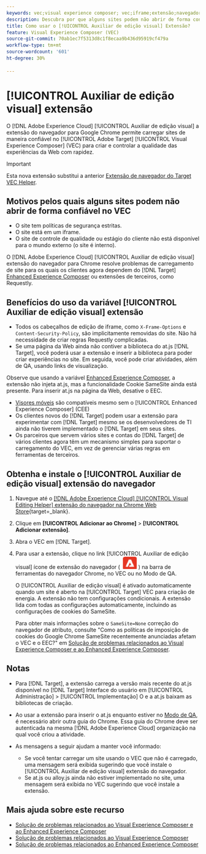```yaml
---
keywords: vec;visual experience composer; vec;iframe;extensão;navegador
description: Descubra por que alguns sites podem não abrir de forma confiável no [!UICONTROL Visual Experience Composer] (VEC). O [!UICONTROL Auxiliar de edição visual] a extensão do navegador permite carregar sites de maneira confiável no VEC.
title: Como usar o [!UICONTROL Auxiliar de edição visual] Extensão?
feature: Visual Experience Composer (VEC)
source-git-commit: 70ab1ec7f5313d8c1f8ecaa9b436d95919cf479a
workflow-type: tm+mt
source-wordcount: '601'
ht-degree: 30%

---
```


# [!UICONTROL Auxiliar de edição visual] extensão

O [!DNL Adobe Experience Cloud] [!UICONTROL Auxiliar de edição visual] a extensão do navegador para Google Chrome permite carregar sites de maneira confiável no [!UICONTROL Adobe Target] [!UICONTROL Visual Experience Composer] (VEC) para criar e controlar a qualidade das experiências da Web com rapidez.

>[!IMPORTANT]
>
>Esta nova extensão substitui a anterior [Extensão de navegador do Target VEC Helper](/help/main/c-experiences/c-visual-experience-composer/r-troubleshoot-composer/vec-helper-browser-extension.md).

## Motivos pelos quais alguns sites podem não abrir de forma confiável no VEC

* O site tem políticas de segurança estritas.
* O site está em um iframe.
* O site de controle de qualidade ou estágio do cliente não está disponível para o mundo externo (o site é interno).

O [!DNL Adobe Experience Cloud] [!UICONTROL Auxiliar de edição visual] extensão do navegador para Chrome resolve problemas de carregamento de site para os quais os clientes agora dependem do [!DNL Target] [Enhanced Experience Composer](/help/main/administrating-target/visual-experience-composer-set-up.md#eec) ou extensões de terceiros, como Requestly.

## Benefícios do uso da variável [!UICONTROL Auxiliar de edição visual] extensão

* Todos os cabeçalhos de edição de iframe, como `X-Frame-Options` e `Content-Security-Policy`, são implicitamente removidas do site. Não há necessidade de criar regras Requestly complicadas.
* Se uma página da Web ainda não contiver a biblioteca do at.js [!DNL Target], você poderá usar a extensão e inserir a biblioteca para poder criar experiências no site. Em seguida, você pode criar atividades, além de QA, usando links de visualização.

Observe que usando a variável [Enhanced Experience Composer](/help/main/administrating-target/visual-experience-composer-set-up.md#eec), a extensão não injeta at.js, mas a funcionalidade Cookie SameSite ainda está presente. Para inserir at.js na página da Web, desative o EEC.

* [Visores móveis](/help/main/c-experiences/c-visual-experience-composer/mobile-viewports.md) são compatíveis mesmo sem o [!UICONTROL Enhanced Experience Composer] (CEE)
* Os clientes novos do [!DNL Target] podem usar a extensão para experimentar com [!DNL Target] mesmo se os desenvolvedores de TI ainda não tiverem implementado o [!DNL Target] em seus sites.
* Os parceiros que servem vários sites e contas do [!DNL Target] de vários clientes agora têm um mecanismo simples para suportar o carregamento do VEC, em vez de gerenciar várias regras em ferramentas de terceiros.

## Obtenha e instale o [!UICONTROL Auxiliar de edição visual] extensão do navegador

1. Navegue até o [[!DNL Adobe Experience Cloud] [!UICONTROL Visual Editing Helper] extensão do navegador na Chrome Web Store](https://chrome.google.com/webstore/detail/adobe-experience-cloud-vi/kgmjjkfjacffaebgpkpcllakjifppnca){target=_blank}.
1. Clique em **[!UICONTROL Adicionar ao Chrome]** > **[!UICONTROL Adicionar extensão]**.
1. Abra o VEC em [!DNL Target].
1. Para usar a extensão, clique no link [!UICONTROL Auxiliar de edição visual] ícone de extensão do navegador ( ![Ícone da extensão de edição visual](/help/main/c-experiences/c-visual-experience-composer/r-troubleshoot-composer/assets/visual-editing-helper.png) ) na barra de ferramentas do navegador Chrome, no VEC ou no Modo de QA.

   O [!UICONTROL Auxiliar de edição visual] é ativado automaticamente quando um site é aberto na [!UICONTROL Target] VEC para criação de energia. A extensão não tem configurações condicionais. A extensão lida com todas as configurações automaticamente, incluindo as configurações de cookies do SameSite.

   Para obter mais informações sobre o `SameSite=None` correção do navegador de atributo, consulte &quot;Como as políticas de imposição de cookies do Google Chrome SameSite recentemente anunciadas afetam o VEC e o EEC?&quot; em [Solução de problemas relacionados ao Visual Experience Composer e ao Enhanced Experience Composer](/help/main/c-experiences/c-visual-experience-composer/r-troubleshoot-composer/issues-related-to-the-visual-experience-composer-vec-and-enhanced-experience-composer-eec.md).

## Notas

* Para [!DNL Target], a extensão carrega a versão mais recente do at.js disponível no [!DNL Target] Interface do usuário em [!UICONTROL Administração] > [!UICONTROL Implementação] O e a at.js baixam as bibliotecas de criação.
* Ao usar a extensão para inserir o at.js enquanto estiver no [Modo de QA](/help/main/c-activities/c-activity-qa/activity-qa.md), é necessário abrir outra guia do Chrome. Essa guia do Chrome deve ser autenticada na mesma [!DNL Adobe Experience Cloud] organização na qual você criou a atividade.
* As mensagens a seguir ajudam a manter você informado:

   * Se você tentar carregar um site usando o VEC que não é carregado, uma mensagem será exibida sugerindo que você instale o [!UICONTROL Auxiliar de edição visual] extensão do navegador.
   * Se at.js ou alloy.js ainda não estiver implementado no site, uma mensagem será exibida no VEC sugerindo que você instale a extensão.

## Mais ajuda sobre este recurso

* [Solução de problemas relacionados ao Visual Experience Composer e ao Enhanced Experience Composer](/help/main/c-experiences/c-visual-experience-composer/r-troubleshoot-composer/issues-related-to-the-visual-experience-composer-vec-and-enhanced-experience-composer-eec.md)
* [Solução de problemas relacionados ao Visual Experience Composer](/help/main/c-experiences/c-visual-experience-composer/r-troubleshoot-composer/troubleshooting-issues-related-to-the-visual-experience-composer-vec.md)
* [Solução de problemas relacionados ao Enhanced Experience Composer](/help/main/c-experiences/c-visual-experience-composer/r-troubleshoot-composer/troubleshooting-issues-related-to-the-enhanced-experience-composer-eec.md)



